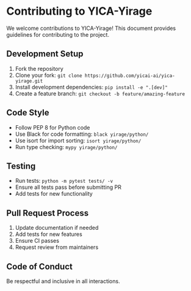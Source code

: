 # Contributing to YICA-Yirage

We welcome contributions to YICA-Yirage! This document provides guidelines for contributing to the project.

## Development Setup

1. Fork the repository
2. Clone your fork: `git clone https://github.com/yicai-ai/yica-yirage.git`
3. Install development dependencies: `pip install -e ".[dev]"`
4. Create a feature branch: `git checkout -b feature/amazing-feature`

## Code Style

- Follow PEP 8 for Python code
- Use Black for code formatting: `black yirage/python/`
- Use isort for import sorting: `isort yirage/python/`
- Run type checking: `mypy yirage/python/`

## Testing

- Run tests: `python -m pytest tests/ -v`
- Ensure all tests pass before submitting PR
- Add tests for new functionality

## Pull Request Process

1. Update documentation if needed
2. Add tests for new features
3. Ensure CI passes
4. Request review from maintainers

## Code of Conduct

Be respectful and inclusive in all interactions.
